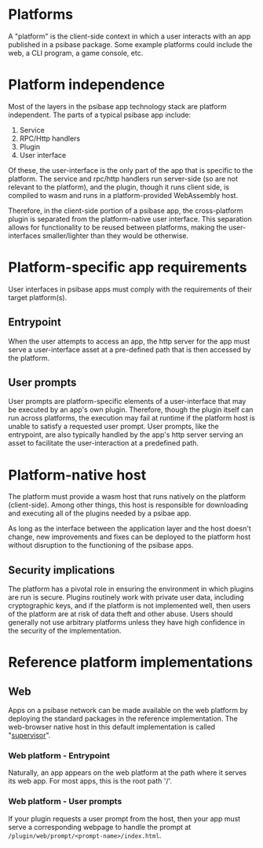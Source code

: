 # Platforms

A "platform" is the client-side context in which a user interacts with an app published in a psibase package. Some example platforms could include the web, a CLI program, a game console, etc.

# Platform independence

Most of the layers in the psibase app technology stack are platform independent. The parts of a typical psibase app include:

1. Service
1. RPC/Http handlers
1. Plugin
1. User interface

Of these, the user-interface is the only part of the app that is specific to the platform. The service and rpc/http handlers run server-side (so are not relevant to the platform), and the plugin, though it runs client side, is compiled to wasm and runs in a platform-provided WebAssembly host.

Therefore, in the client-side portion of a psibase app, the cross-platform plugin is separated from the platform-native user interface. This separation allows for functionality to be reused between platforms, making the user-interfaces smaller/lighter than they would be otherwise.

# Platform-specific app requirements

User interfaces in psibase apps must comply with the requirements of their target platform(s).

## Entrypoint

When the user attempts to access an app, the http server for the app must serve a user-interface asset at a pre-defined path that is then accessed by the platform.

## User prompts

User prompts are platform-specific elements of a user-interface that may be executed by an app's own plugin. Therefore, though the plugin itself can run across platforms, the execution may fail at runtime if the platform host is unable to satisfy a requested user prompt. User prompts, like the entrypoint, are also typically handled by the app's http server serving an asset to facilitate the user-interaction at a predefined path.

# Platform-native host

The platform must provide a wasm host that runs natively on the platform (client-side). Among other things, this host is responsible for downloading and executing all of the plugins needed by a psibae app.

As long as the interface between the application layer and the host doesn't change, new improvements and fixes can be deployed to the platform host without disruption to the functioning of the psibase apps.

## Security implications

The platform has a pivotal role in ensuring the environment in which plugins are run is secure. Plugins routinely work with private user data, including cryptographic keys, and if the platform is not implemented well, then users of the platform are at risk of data theft and other abuse. Users should generally not use arbitrary platforms unless they have high confidence in the security of the implementation.

# Reference platform implementations

## Web

Apps on a psibase network can be made available on the web platform by deploying the standard packages in the reference implementation. The web-browser native host in this default implementation is called "[supervisor](../app-architecture/supervisor.md)".

### Web platform - Entrypoint

Naturally, an app appears on the web platform at the path where it serves its web app. For most apps, this is the root path '/'.

### Web platform - User prompts

If your plugin requests a user prompt from the host, then your app must serve a corresponding webpage to handle the prompt at `/plugin/web/prompt/<prompt-name>/index.html`.

